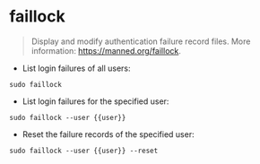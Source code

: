 # faillock

> Display and modify authentication failure record files.
> More information: <https://manned.org/faillock>.

- List login failures of all users:

`sudo faillock`

- List login failures for the specified user:

`sudo faillock --user {{user}}`

- Reset the failure records of the specified user:

`sudo faillock --user {{user}} --reset`
